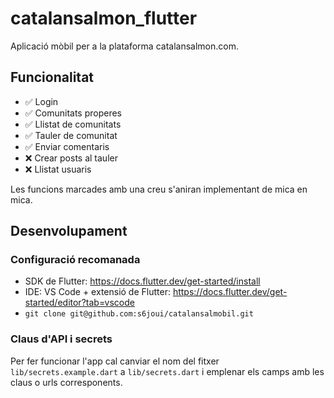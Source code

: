 # catalansalmon_flutter

Aplicació mòbil per a la plataforma catalansalmon.com.

## Funcionalitat

- ✅ Login
- ✅ Comunitats properes
- ✅ Llistat de comunitats
- ✅ Tauler de comunitat
- ✅ Enviar comentaris
- ❌ Crear posts al tauler
- ❌ Llistat usuaris

Les funcions marcades amb una creu s'aniran implementant de mica en mica.

## Desenvolupament

### Configuració recomanada
- SDK de Flutter: https://docs.flutter.dev/get-started/install
- IDE: VS Code + extensió de Flutter: https://docs.flutter.dev/get-started/editor?tab=vscode
- `git clone git@github.com:s6joui/catalansalmobil.git`

### Claus d'API i secrets
Per fer funcionar l'app cal canviar el nom del fitxer `lib/secrets.example.dart` a `lib/secrets.dart` i emplenar els camps amb les claus o urls corresponents.